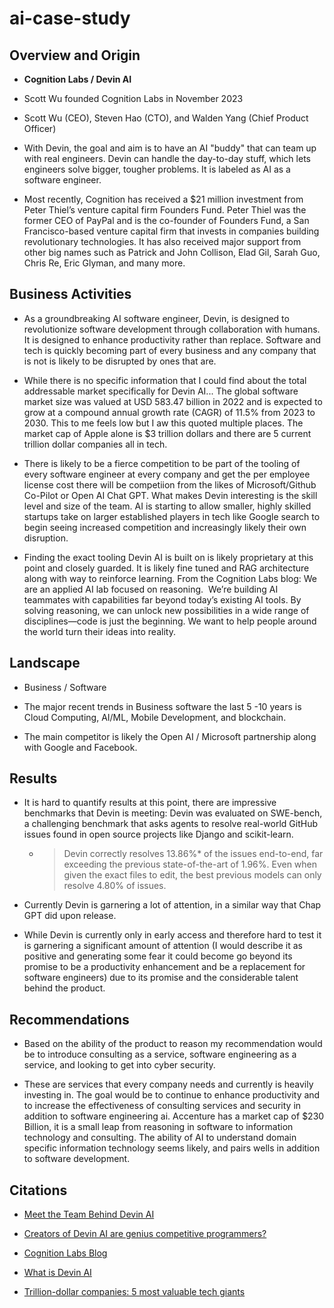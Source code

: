 # ai-case-study

## Overview and Origin

* **Cognition Labs / Devin AI**

* Scott Wu founded Cognition Labs in November 2023

* Scott Wu (CEO), Steven Hao (CTO), and Walden Yang (Chief Product Officer)

* With Devin, the goal and aim is to have an AI "buddy" that can team up with real engineers. Devin can handle the day-to-day stuff, which lets engineers solve bigger, tougher problems.  It is labeled as AI as a software engineer.

* Most recently, Cognition has received a $21 million investment from Peter Thiel’s venture capital firm Founders Fund. Peter Thiel was the former CEO of PayPal and is the co-founder of Founders Fund, a San Francisco-based venture capital firm that invests in companies building revolutionary technologies. It has also received major support from other big names such as Patrick and John Collison, Elad Gil, Sarah Guo, Chris Re, Eric Glyman, and many more.

## Business Activities

* As a groundbreaking AI software engineer, Devin, is designed to revolutionize software development through collaboration with humans.  It is designed to enhance productivity rather than replace.  Software and tech is quickly becoming part of every business and any company that is not is likely to be disrupted by ones that are.

* While there is no specific information that I could find about the total addressable market specifically for Devin AI... The global software market size was valued at USD 583.47 billion in 2022 and is expected to grow at a compound annual growth rate (CAGR) of 11.5% from 2023 to 2030.  This to me feels low but I aw this quoted multiple places.  The market cap of Apple alone is $3 trillion dollars and there are 5 current trillion dollar companies all in tech.

* There is likely to be a fierce competition to be part of the tooling of every software engineer at every company and get the per employee license cost there will be competiion from the likes of Microsoft/Github Co-Pilot or Open AI Chat GPT.  What makes Devin interesting is the skill level and size of the team.  AI is starting to allow smaller, highly skilled startups take on larger established players in tech like Google search to begin seeing increased competition and increasingly likely their own disruption.

* Finding the exact tooling Devin AI is built on is likely proprietary at this point and closely guarded.  It is likely fine tuned and RAG architecture along with way to reinforce learning.  From the Cognition Labs blog: We are an applied AI lab focused on reasoning.
‍
We’re building AI teammates with capabilities far beyond today’s existing AI tools. By solving reasoning, we can unlock new possibilities in a wide range of disciplines—code is just the beginning. We want to help people around the world turn their ideas into reality.

## Landscape

* Business / Software

* The major recent trends in Business software the last 5 -10 years is Cloud Computing, AI/ML, Mobile Development, and blockchain.

* The main competitor is likely the Open AI / Microsoft partnership along with Google and Facebook.

## Results

* It is hard to quantify results at this point, there are impressive benchmarks that Devin is meeting: Devin was evaluated on SWE-bench, a challenging benchmark that asks agents to resolve real-world GitHub issues found in open source projects like Django and scikit-learn.

  * > Devin correctly resolves 13.86%* of the issues end-to-end, far exceeding the previous state-of-the-art of 1.96%. Even when given the exact files to edit, the best previous models can only resolve 4.80% of issues.

* Currently Devin is garnering a lot of attention, in a similar way that Chap GPT did upon release.

* While Devin is currently only in early access and therefore hard to test it is garnering a significant amount of attention (I would describe it as positive and generating some fear it could become go beyond its promise to be a productivity enhancement and be a replacement for software engineers) due to its promise and the considerable talent behind the product.

## Recommendations

* Based on the ability of the product to reason my recommendation would be to introduce consulting as a service, software engineering as a service, and looking to get into cyber security.

* These are services that every company needs and currently is heavily investing in.  The goal would be to continue to enhance productivity and to increase the effectiveness of consulting services and security in addition to software engineering ai.  Accenture has a market cap of $230 Billion, it is a small leap from reasoning in software to information technology and consulting.  The ability of AI to understand domain specific information technology seems likely, and pairs wells in addition to software development.

## Citations

* [Meet the Team Behind Devin AI](https://favtutor.com/articles/devin-ai-founder-team/#:~:text=Scott%20Wu%2C%20Founder%20and%20CEO,most%20skilled%20autonomous%20coding%20agent.&text=As%20a%20kid%2C%20he%20participated,in%20every%20one%20of%20them.)

* [Creators of Devin AI are genius competitive programmers?](https://www.youtube.com/watch?v=5eeVBd2qlWE)

* [Cognition Labs Blog](https://www.cognition-labs.com/blog-posts)

* [What is Devin AI](https://daily.dev/blog/what-is-devin-the-ai-software-engineer-everyone-is-talking-about)

* [Trillion-dollar companies: 5 most valuable tech giants](https://www.bankrate.com/investing/trillion-dollar-companies/#:~:text=The%20most%20valuable%20companies%20in,that%20consumers%20use%20every%20day.)

